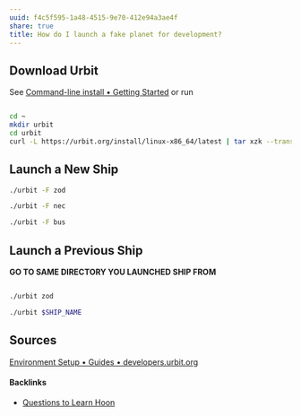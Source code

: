```yaml
---
uuid: f4c5f595-1a48-4515-9e70-412e94a3ae4f
share: true
title: How do I launch a fake planet for development?
---
```

## Download Urbit

See [Command-line install • Getting Started](https://urbit.org/getting-started/cli) or run

``` bash

cd ~
mkdir urbit
cd urbit
curl -L https://urbit.org/install/linux-x86_64/latest | tar xzk --transform='s/.*/urbit/g' && ./urbit

```

## Launch a New Ship

``` bash
./urbit -F zod

./urbit -F nec

./urbit -F bus
```


## Launch a Previous Ship

**GO TO SAME DIRECTORY YOU LAUNCHED SHIP FROM**

``` bash

./urbit zod

./urbit $SHIP_NAME

```
## Sources

[Environment Setup • Guides • developers.urbit.org](https://developers.urbit.org/guides/core/environment)

#### Backlinks

* [Questions to Learn Hoon](/ac3f27d3-cec7-4fb7-b0cf-e29269210256)
